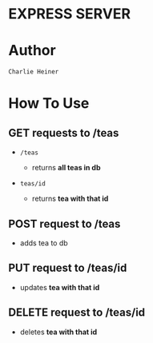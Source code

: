 # EXPRESS SERVER

# Author
    Charlie Heiner

# How To Use
## GET requests to /teas
* `/teas` 
    * returns **all teas in db**

* `teas/id`
    * returns **tea with that id**

## POST request to /teas
* adds tea to db

## PUT request to /teas/id
* updates **tea with that id**

## DELETE request to /teas/id
* deletes **tea with that id**
